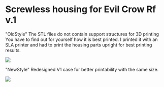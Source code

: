 # Screwless housing for Evil Crow Rf v.1

"OldStyle"
The STL files do not contain support structures for 3D printing
You have to find out for yourself how it is best printed. 
I printed it with an SLA printer and had to print the housing parts upright for best printing results.

<img src="https://github.com/joelsernamoreno/EvilCrow-RF/blob/main/3D_Case_Satan/img/V1_CASE_3.jpg"/>

"NewStyle"
Redesigned V1 case for better printability with the same size.

<img src="https://github.com/joelsernamoreno/EvilCrow-RF/blob/main/3D_Case_Satan/img/V1_CASE_New_Style_3.jpg"/>

